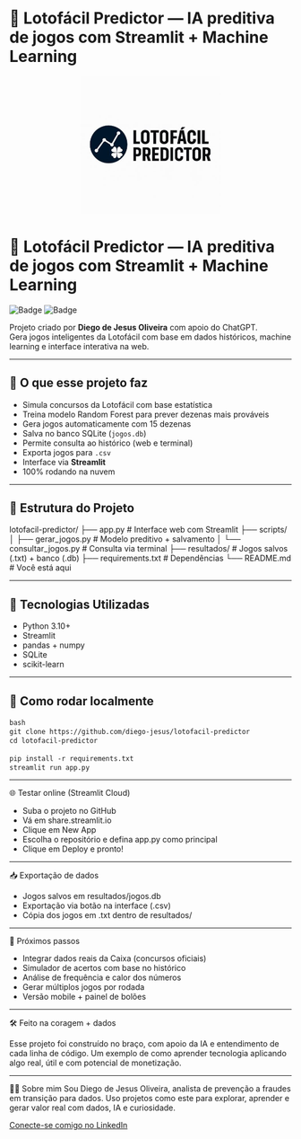 # 🎯 Lotofácil Predictor — IA preditiva de jogos com Streamlit + Machine Learning

<p align="center">
  <img src="pasta_logo/logo.JPG" width="250" alt="Logo Lotofácil Predictor" />
</p>


# 🔮 Lotofácil Predictor — IA preditiva de jogos com Streamlit + Machine Learning

![Badge](https://img.shields.io/badge/status-ativo-green) ![Badge](https://img.shields.io/badge/projeto-na%20ra%C3%A7a-blue)

Projeto criado por **Diego de Jesus Oliveira** com apoio do ChatGPT.  
Gera jogos inteligentes da Lotofácil com base em dados históricos, machine learning e interface interativa na web.

---

## 🧠 O que esse projeto faz

- Simula concursos da Lotofácil com base estatística
- Treina modelo Random Forest para prever dezenas mais prováveis
- Gera jogos automaticamente com 15 dezenas
- Salva no banco SQLite (`jogos.db`)
- Permite consulta ao histórico (web e terminal)
- Exporta jogos para `.csv`
- Interface via **Streamlit**
- 100% rodando na nuvem

---

## 🧱 Estrutura do Projeto

lotofacil-predictor/
├── app.py # Interface web com Streamlit
├── scripts/
│ ├── gerar_jogos.py # Modelo preditivo + salvamento
│ └── consultar_jogos.py # Consulta via terminal
├── resultados/ # Jogos salvos (.txt) + banco (.db)
├── requirements.txt # Dependências
└── README.md # Você está aqui


---

## 🧪 Tecnologias Utilizadas

- Python 3.10+  
- Streamlit  
- pandas + numpy  
- SQLite  
- scikit-learn

---

## 🚀 Como rodar localmente

```
bash
git clone https://github.com/diego-jesus/lotofacil-predictor
cd lotofacil-predictor

pip install -r requirements.txt
streamlit run app.py
```

---

🌐 Testar online (Streamlit Cloud)

- Suba o projeto no GitHub
- Vá em share.streamlit.io
- Clique em New App
- Escolha o repositório e defina app.py como principal
- Clique em Deploy e pronto!

---

📥 Exportação de dados

- Jogos salvos em resultados/jogos.db
- Exportação via botão na interface (.csv)
- Cópia dos jogos em .txt dentro de resultados/

---

📌 Próximos passos

- Integrar dados reais da Caixa (concursos oficiais)
- Simulador de acertos com base no histórico
- Análise de frequência e calor dos números
- Gerar múltiplos jogos por rodada
- Versão mobile + painel de bolões

---

🛠️ Feito na coragem + dados

Esse projeto foi construído no braço, com apoio da IA e entendimento de cada linha de código.
Um exemplo de como aprender tecnologia aplicando algo real, útil e com potencial de monetização.

---

👨‍💻 Sobre mim
Sou Diego de Jesus Oliveira, analista de prevenção a fraudes em transição para dados.
Uso projetos como este para explorar, aprender e gerar valor real com dados, IA e curiosidade.

[Conecte-se comigo no LinkedIn](https://www.linkedin.com/in/diego-jesus-317302178/)
